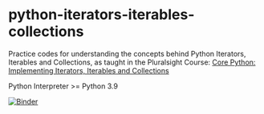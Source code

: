 # python-iterators-iterables-collections
Practice codes for understanding the concepts behind Python Iterators, Iterables and Collections, as taught in the Pluralsight Course: [Core Python: Implementing Iterators, Iterables and Collections](https://app.pluralsight.com/library/courses/core-python-implementing-iterators-iterables-collections/table-of-contents)

Python Interpreter >= Python 3.9

[![Binder](https://mybinder.org/badge_logo.svg)](https://mybinder.org/v2/gh/Nishant-Mishra/python-iterators-iterables-collections/HEAD)

